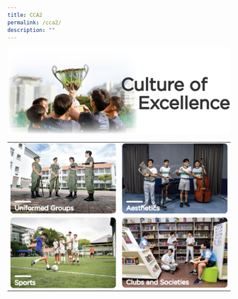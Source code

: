 ```yaml
---
title: CCA2
permalink: /cca2/
description: ""
---
```

![](/images/culture%20of%20excellence.png)


|||
| ----------| ---------- |
| ![](/images/uniformed%20groups.png) |![](/images/aesthetics.png)|
|![](/images/sports.png)|![](/images/clubs%20and%20societies.png)